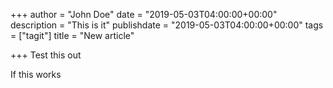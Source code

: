 +++
author = "John Doe"
date = "2019-05-03T04:00:00+00:00"
description = "This is it"
publishdate = "2019-05-03T04:00:00+00:00"
tags = ["tagit"]
title = "New article"

+++
Test this out

If this works